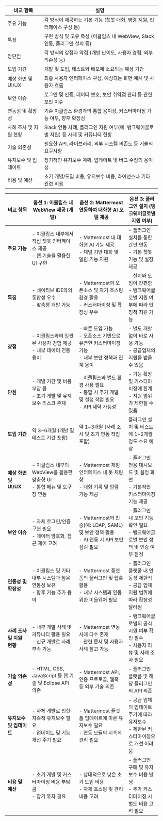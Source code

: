 | 비교 항목              | 설명                                                         |
|------------------------|--------------------------------------------------------------|
| 주요 기능              | 각 방식이 제공하는 기본 기능 (챗봇 대화, 명령 지원, 인터페이스 구성 등)  |
| 특징                   | 구현 방식 및 고유 특성 (이클립스 내 WebView, Slack 연동, 플러그인 설치 등)    |
| 장단점                 | 각 방식의 강점과 약점 (개발 난이도, 사용자 경험, 외부 의존성 등)               |
| 도입 기간              | 개발 및 도입, 테스트와 배포에 소요되는 예상 기간                           |
| 예상 화면 및 UI/UX     | 최종 사용자 인터페이스 구성, 예상되는 화면 예시 및 사용자 흐름               |
| 보안 이슈              | 로그인 및 인증, 데이터 보호, 보안 취약점 관리 등 관련 보안 이슈                |
| 연동성 및 확장성       | 기존 이클립스 환경과의 통합 용이성, 커스터마이징 가능 여부, 향후 확장성         |
| 사례 조사 및 지원 현황 | Slack 연동 사례, 플러그인 지원 여부(예: 뱅크웨어글로벌 지원) 등 사례 및 커뮤니티 현황 |
| 기술 의존성            | 필요한 API, 라이브러리, 외부 시스템 의존도 등 기술적 요구사항                 |
| 유지보수 및 업데이트   | 장기적인 유지보수 계획, 업데이트 및 버그 수정의 용이성                      |
| 비용 및 예산           | 초기 개발/도입 비용, 유지보수 비용, 라이선스나 기타 관련 비용                |




| 비교 항목              | 옵션 1: 이클립스 내 WebView 제공 (개발)                                       | 옵션 2: Mattermost 연동하여 대화형 AI 모델 제공                           | 옵션 3: 플러그인 설치 (뱅크웨어글로벌 지원 여부)                            |
|------------------------|------------------------------------------------------------------------------|-------------------------------------------------------------------------|----------------------------------------------------------------------------|
| **주요 기능**          | - 이클립스 내부에서 직접 챗봇 인터페이스 제공<br>- 웹 기술을 활용한 UI 구현       | - Mattermost 내 대화형 AI 기능 제공<br>- 채널 기반 대화 및 알림 기능 지원     | - 플러그인 설치를 통한 간편 연동<br>- 기본 챗봇 기능 및 설정 제공              |
| **특징**               | - 네이티브 IDE와의 통합성 우수<br>- 맞춤형 개발 가능                              | - Mattermost의 오픈소스 및 자가 호스팅 환경 활용<br>- 커스터마이징 및 확장성 우수  | - 설치와 도입이 간편함<br>- 뱅크웨어글로벌 지원 여부에 따라 안정적 지원 가능     |
| **장점**               | - 이클립스와의 일관된 사용자 경험 제공<br>- 내부 데이터 연동 용이                    | - 빠른 도입 가능<br>- 오픈소스 기반으로 유연한 커스터마이징 가능<br>- 내부 보안 정책과 연계 용이 | - 별도 개발 없이 바로 사용 가능<br>- 공급업체의 지원을 받을 수 있음             |
| **단점**               | - 개발 기간 및 비용 부담 큼<br>- 초기 개발 및 유지보수 리스크 존재                   | - 이클립스와 별도 환경 사용 필요<br>- 통합 시 추가 개발 및 설정 작업 필요<br>- API 제약 가능성 | - 기능 확장 및 커스터마이징에 한계<br>- 지원 범위가 제한될 수 있음              |
| **도입 기간**          | 약 3~6개월 (개발 및 테스트 기간 포함)                                        | 약 1~3개월 (사례 조사 및 초기 연동 작업 포함)                              | 플러그인 설치 및 테스트에 1~2개월 정도 소요 예상                               |
| **예상 화면 및 UI/UX** | - 이클립스 내부의 WebView를 활용한 맞춤형 UI<br>- 통합 메뉴 및 도구창 연동               | - Mattermost 채팅 인터페이스 내 봇 채팅창<br>- 대화 기록 및 알림 기능 제공       | - 플러그인 전용 대시보드 및 설정 화면<br>- 기본적인 커스터마이징 기능 제공         |
| **보안 이슈**          | - 자체 로그인/인증 구현 필요<br>- 데이터 암호화, 접근 제어 고려                     | - Mattermost의 인증(예: LDAP, SAML) 및 보안 정책 활용<br>- AI 연동 시 API 보안 점검 필요 | - 플러그인 내 보안 기능 확인 필요<br>- 뱅크웨어글로벌 보안 정책 및 인증 여부 점검 |
| **연동성 및 확장성**    | - 이클립스 및 기타 내부 시스템과 높은 연동성 보유<br>- 향후 기능 추가 용이               | - Mattermost 플랫폼의 플러그인 및 웹훅 활용<br>- 내부 시스템과 연동 위한 미들웨어 필요 | - 플러그인 플랫폼 내 연동성 제한적<br>- 공급 업체 지원 범위에 따라 확장성 달라짐   |
| **사례 조사 및 지원 현황** | - 내부 개발 사례 및 커뮤니티 활용 필요<br>- 신규 개발로 사례 부족 가능                  | - Mattermost 연동 사례 다수 존재<br>- 관련 문서 및 사용자 사례 참고 가능         | - 뱅크웨어글로벌의 공식 지원 여부 확인 필수<br>- 사용자 리뷰 및 사례 조사 필요     |
| **기술 의존성**         | - HTML, CSS, JavaScript 등 웹 기술 및 Eclipse API 의존                             | - Mattermost API, 인증 프로토콜, 웹훅 등 외부 기술 의존                      | - 플러그인 플랫폼 및 해당 플러그인의 API 의존                                  |
| **유지보수 및 업데이트** | - 자체 개발로 인한 지속적 유지보수 필요<br>- 업데이트 및 기능 개선 주기 필요               | - Mattermost 플랫폼 업데이트에 따른 유지보수 필요<br>- 연동 모듈의 지속적 관리 필요  | - 공급 업체의 업데이트 주기에 따라 유지보수<br>- 제한된 커스터마이징으로 개선 어려움  |
| **비용 및 예산**       | - 초기 개발 및 커스터마이징 비용 부담 큼<br>- 장기 투자 필요                             | - 상대적으로 낮은 초기 도입 비용<br>- 자체 호스팅 및 관리 비용 고려             | - 플러그인 구매 및 유지보수 비용 발생<br>- 추가 커스터마이징 시 별도 비용 고려 필요  |
